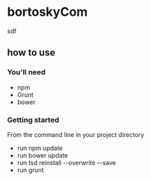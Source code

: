 # bortoskyCom
sdf

## how to use

### You'll need

- npm
- Grunt
- bower


### Getting started

From the command line in your project directory

- run npm update
- run bower update
- run tsd reinstall --overwrite --save
- run grunt



